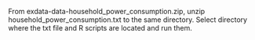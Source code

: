From exdata-data-household_power_consumption.zip, unzip household_power_consumption.txt to the same directory.
Select directory where the txt file and R scripts are located and run them.
